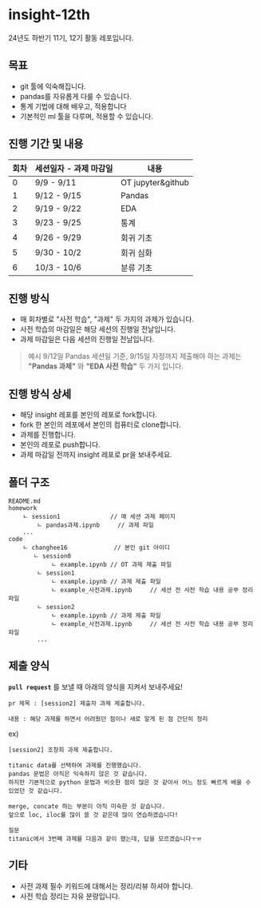 # insight-12th
24년도 하반기 11기, 12기 활동 레포입니다. 

## 목표
- git 툴에 익숙해집니다.
- pandas를 자유롭게 다룰 수 있습니다.
- 통계 기법에 대해 배우고, 적용합니다
- 기본적인 ml 툴을 다루며, 적용할 수 있습니다.

## 진행 기간 및 내용
| 회차 | 세션일자 - 과제 마감일 | 내용 |
| --- | --- | --- |
| 0 | 9/9 - 9/11 | OT jupyter&github |
| 1 | 9/12 - 9/15 | Pandas |
| 2 | 9/19 - 9/22 | EDA |
| 3 | 9/23 - 9/25 | 통계 |
| 4 | 9/26 - 9/29 | 회귀 기초 |
| 5 | 9/30 - 10/2 | 회귀 심화 |
| 6 | 10/3 - 10/6 | 분류 기초 |

## 진행 방식
- 매 회차별로 "사전 학습", "과제" 두 가지의 과제가 있습니다.
- 사전 학습의 마감일은 해당 세션의 진행일 전날입니다.
- 과제 마감일은 다음 세션의 진행일 전날입니다.

>예시
9/12일 Pandas 세션일 기준, 9/15일 자정까지 제출해야 하는 과제는 
**"Pandas 과제"** 와 **"EDA 사전 학습"** 두 가지 입니다.

## 진행 방식 상세
- 해당 insight 레포를 본인의 레포로 fork합니다.
- fork 한 본인의 레포에서 본인의 컴퓨터로 clone합니다.
- 과제를 진행합니다.
- 본인의 레포로 push합니다.
- 과제 마감일 전까지 insight 레포로 pr을 보내주세요.


## 폴더 구조
```
README.md
homework
    ㄴ session1              // 매 세션 과제 페이지
        ㄴ pandas과제.ipynb     // 과제 파일
    ...
code
    ㄴ changhee16             // 본인 git 아이디
       ㄴ session0
            ㄴ example.ipynb // OT 과제 제출 파일
        ㄴ session1
            ㄴ example.ipynb // 과제 제출 파일
            ㄴ example_사전과제.ipynb     // 세션 전 사전 학습 내용 공부 정리 파일
        ㄴ session2
            ㄴ example.ipynb // 과제 제출 파일
            ㄴ example_사전과제.ipynb     // 세션 전 사전 학습 내용 공부 정리 파일
        ...
```

## 제출 양식
**`pull request`** 를 보낼 때 아래의 양식을 지켜서 보내주세요!
```
pr 제목 : [session2] 제출자 과제 제출합니다.

내용 : 해당 과제를 하면서 어려웠던 점이나 새로 알게 된 점 간단히 정리
```

ex)
```
[session2] 조창희 과제 제출합니다.

titanic data를 선택하여 과제를 진행했습니다.
pandas 문법은 아직은 익숙하지 않은 것 같습니다.
하지만 기본적으로 python 문법과 비슷한 점이 많은 것 같아서 어느 정도 빠르게 배울 수 있었던 것 같습니다.

merge, concate 하는 부분이 아직 미숙한 것 같습니다.
앞으로 loc, iloc를 많이 쓸 것 같은데 많이 연습하겠습니다!

질문
titanic에서 3번째 과제를 다음과 같이 했는데, 답을 모르겠습니다ㅜㅠ
```

## 기타
- 사전 과제 필수 키워드에 대해서는 정리/리뷰 하셔야 합니다.
- 사전 학습 정리는 자유 분량입니다.
